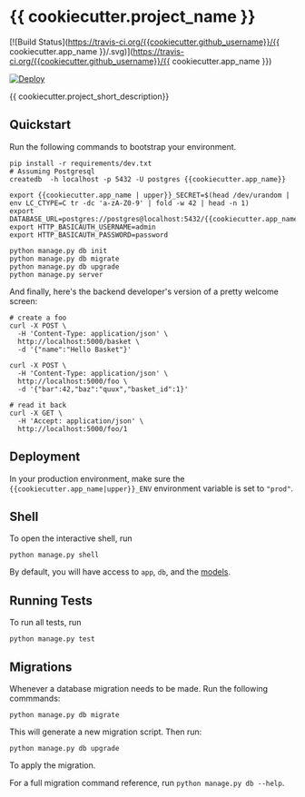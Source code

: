 # {{ cookiecutter.project_name }}

[![Build Status](https://travis-ci.org/{{cookiecutter.github_username}}/{{ cookiecutter.app_name }}/.svg)](https://travis-ci.org/{{cookiecutter.github_username}}/{{ cookiecutter.app_name }})

[![Deploy](https://www.herokucdn.com/deploy/button.png)](https://heroku.com/deploy)


{{ cookiecutter.project_short_description}}


## Quickstart

Run the following commands to bootstrap your environment.


    pip install -r requirements/dev.txt
    # Assuming Postgresql
    createdb  -h localhost -p 5432 -U postgres {{cookiecutter.app_name}}

    export {{cookiecutter.app_name | upper}}_SECRET=$(head /dev/urandom | env LC_CTYPE=C tr -dc 'a-zA-Z0-9' | fold -w 42 | head -n 1)
    export DATABASE_URL=postgres://postgres@localhost:5432/{{cookiecutter.app_name}}
    export HTTP_BASICAUTH_USERNAME=admin
    export HTTP_BASICAUTH_PASSWORD=password

    python manage.py db init
    python manage.py db migrate
    python manage.py db upgrade
    python manage.py server

And finally, here's the backend developer's version of a pretty welcome screen:

    # create a foo
    curl -X POST \
      -H 'Content-Type: application/json' \
      http://localhost:5000/basket \
      -d '{"name":"Hello Basket"}'

    curl -X POST \
      -H 'Content-Type: application/json' \
      http://localhost:5000/foo \
      -d '{"bar":42,"baz":"quux","basket_id":1}'

    # read it back
    curl -X GET \
      -H 'Accept: application/json' \
      http://localhost:5000/foo/1


## Deployment

In your production environment, make sure the ``{{cookiecutter.app_name|upper}}_ENV`` environment variable is set to ``"prod"``.

## Shell

To open the interactive shell, run

    python manage.py shell

By default, you will have access to ``app``, ``db``, and the [models]({{cookiecutter.app_name}}/models).

## Running Tests

To run all tests, run

    python manage.py test


## Migrations

Whenever a database migration needs to be made. Run the following commmands:

    python manage.py db migrate

This will generate a new migration script. Then run:

    python manage.py db upgrade

To apply the migration.

For a full migration command reference, run ``python manage.py db --help``.
